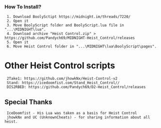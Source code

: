 ### How To Install?
     1. Download BoolySctipt https://midnight.im/threads/7220/
     2. Open it
     3. Move BoolyScript folder and BoolyScript.lua file in "...\MIDNIGHT\lua".
     4. Download archive "Heist Control.zip" > https://github.com/Pandych69/MIDNIGHT-Heist_Control/releases
     5. Open it
     6. Move Heist Control folder in "...\MIDNIGHT\lua\BoolyScript\pages".

# Other Heist Control scripts
     2Take1: https://github.com/jhowkNx/Heist-Control-v2
     Stand: https://icedoomfist.com/Stand_Heist_Control// 
     DIS2RBED: https://github.com/Pandych69/D2-Heist_Control/releases

## Special Thanks 
     IceDoomfist - His Lua was taken as a basis for Heist Control
     jhowkNx and UC (UnknownCheats) - for sharing information about all heist.
